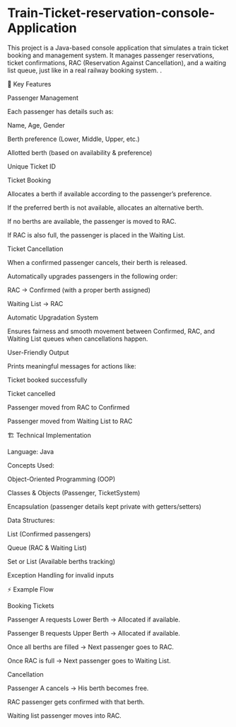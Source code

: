 # Train-Ticket-reservation-console-Application
This project is a Java-based console application that simulates a train ticket booking and management system. It manages passenger reservations, ticket confirmations, RAC (Reservation Against Cancellation), and a waiting list queue, just like in a real railway booking system.
.


🎯 Key Features

Passenger Management

Each passenger has details such as:

Name, Age, Gender

Berth preference (Lower, Middle, Upper, etc.)

Allotted berth (based on availability & preference)

Unique Ticket ID

Ticket Booking

Allocates a berth if available according to the passenger’s preference.

If the preferred berth is not available, allocates an alternative berth.

If no berths are available, the passenger is moved to RAC.

If RAC is also full, the passenger is placed in the Waiting List.

Ticket Cancellation

When a confirmed passenger cancels, their berth is released.

Automatically upgrades passengers in the following order:

RAC → Confirmed (with a proper berth assigned)

Waiting List → RAC

Automatic Upgradation System

Ensures fairness and smooth movement between Confirmed, RAC, and Waiting List queues when cancellations happen.

User-Friendly Output

Prints meaningful messages for actions like:

Ticket booked successfully

Ticket cancelled

Passenger moved from RAC to Confirmed

Passenger moved from Waiting List to RAC


🏗️ Technical Implementation

Language: Java

Concepts Used:

Object-Oriented Programming (OOP)

Classes & Objects (Passenger, TicketSystem)

Encapsulation (passenger details kept private with getters/setters)

Data Structures:

List (Confirmed passengers)

Queue (RAC & Waiting List)

Set or List (Available berths tracking)

Exception Handling for invalid inputs


⚡ Example Flow

Booking Tickets

Passenger A requests Lower Berth → Allocated if available.

Passenger B requests Upper Berth → Allocated if available.

Once all berths are filled → Next passenger goes to RAC.

Once RAC is full → Next passenger goes to Waiting List.

Cancellation

Passenger A cancels → His berth becomes free.

RAC passenger gets confirmed with that berth.

Waiting list passenger moves into RAC.
